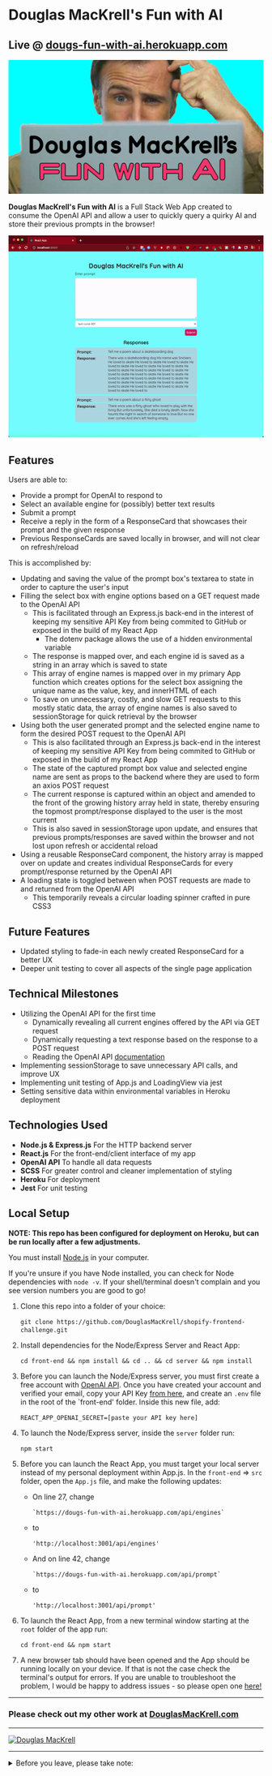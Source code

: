 # Douglas MacKrell's Fun with AI

## Live @ [dougs-fun-with-ai.herokuapp.com](https://dougs-fun-with-ai.herokuapp.com)

[![Behold Burrito Social Media](./front-end/public/Dougs-Fun-With-AI-Social.jpg)](https://beholdburrito.herokuapp.com/)

**Douglas MacKrell's Fun with AI** is a Full Stack Web App created to consume the OpenAI API and allow a user to quickly query a quirky AI and store their previous prompts in the browser!

[![Behold Burrito Site Demo](./front-end/public/Dougs-Fun-With-AI-Demo.gif)](https://dougs-fun-with-ai.herokuapp.com/)

## Features

Users are able to:

* Provide a prompt for OpenAI to respond to
* Select an available engine for (possibly) better text results
* Submit a prompt
* Receive a reply in the form of a ResponseCard that showcases their prompt and the given response
* Previous ResponseCards are saved locally in browser, and will not clear on refresh/reload

This is accomplished by:

* Updating and saving the value of the prompt box's textarea to state in order to capture the user's input
* Filling the select box with engine options based on a GET request made to the OpenAI API
  * This is facilitated through an Express.js back-end in the interest of keeping my sensitive API Key from being commited to GitHub or exposed in the build of my React App
    * The dotenv package allows the use of a hidden environmental variable
  * The response is mapped over, and each engine id is saved as a string in an array which is saved to state
  * This array of engine names is mapped over in my primary App function which creates options for the select box assigning the unique name as the value, key, and innerHTML of each
  * To save on unnecessary, costly, and slow GET requests to this mostly static data, the array of engine names is also saved to sessionStorage for quick retrieval by the browser
* Using both the user generated prompt and the selected engine name to form the desired POST request to the OpenAI API
   * This is also facilitated through an Express.js back-end in the interest of keeping my sensitive API Key from being commited to GitHub or exposed in the build of my React App
   * The state of the captured prompt box value and selected engine name are sent as props to the backend where they are used to form an axios POST request
   * The current response is captured within an object and amended to the front of the growing history array held in state, thereby ensuring the topmost prompt/response displayed to the user is the most current
   * This is also saved in sessionStorage upon update, and ensures that previous prompts/responses are saved within the browser and not lost upon refresh or accidental reload  
* Using a reusable ResponseCard component, the history array is mapped over on update and creates individual ResponseCards for every prompt/response returned by the OpenAI API
* A loading state is toggled between when POST requests are made to and returned from the OpenAI API 
  * This temporarily reveals a circular loading spinner crafted in pure CSS3

## Future Features

* Updated styling to fade-in each newly created ResponseCard for a better UX
* Deeper unit testing to cover all aspects of the single page application

## Technical Milestones

* Utilizing the OpenAI API for the first time
  * Dynamically revealing all current engines offered by the API via GET request
  * Dynamically requesting a text response based on the response to a POST request
  * Reading the OpenAI API [documentation](https://beta.openai.com/docs/introduction/overview) 
* Implementing sessionStorage to save unnecessary API calls, and improve UX
* Implementing unit testing of App.js and LoadingView via jest
* Setting sensitive data within environmental variables in Heroku deployment

## Technologies Used

* **Node.js & Express.js** For the HTTP backend server
* **React.js** For the front-end/client interface of my app
* **OpenAI API** To handle all data requests
* **SCSS** For greater control and cleaner implementation of styling
* **Heroku** For deployment
* **Jest** For unit testing

## Local Setup

**NOTE: This repo has been configured for deployment on Heroku, but can be run locally after a few adjustments.**

You must install [Node.js](https://nodejs.org) in your computer.

If you're unsure if you have Node installed, you can check for Node dependencies with `node -v`. If your shell/terminal doesn't complain and you see version numbers you are good to go!

1. Clone this repo into a folder of your choice:
    ```
    git clone https://github.com/DouglasMacKrell/shopify-frontend-challenge.git
    ```

2. Install dependencies for the Node/Express Server and React App:
    ```
    cd front-end && npm install && cd .. && cd server && npm install
    ```

3. Before you can launch the Node/Express server, you must first create a free account with [OpenAI API](https://beta.openai.com/signup). Once you have created your account and verified your email, copy your API Key [from here](https://beta.openai.com/account/api-keys), and create an `.env` file in the root of the `front-end' folder. Inside this new file, add:
    ```
    REACT_APP_OPENAI_SECRET=[paste your API key here]
    ```

4. To launch the Node/Express server, inside the `server` folder run:
    ```
    npm start
    ```

5. Before you can launch the React App, you must target your local server instead of my personal deployment within App.js. In the `front-end` => `src` folder, open the `App.js` file, and make the following updates:

    - On line 27, change  
        ```
        `https://dougs-fun-with-ai.herokuapp.com/api/engines`
        ```

    - to  
        ```
        'http://localhost:3001/api/engines'
        ```

    - And on line 42, change  
        ```
        `https://dougs-fun-with-ai.herokuapp.com/api/prompt`
        ```

    - to  
        ```
        'http://localhost:3001/api/prompt'
        ```


6. To launch the React App, from a new terminal window starting at the `root` folder of the app run:
    ```
    cd front-end && npm start
    ```

7. A new browser tab should have been opened and the App should be running locally on your device. If that is not the case check the terminal's output for errors. If you are unable to troubleshoot the problem, I would be happy to address issues - so please open one [here!](/issues)


---

### Please check out my other work at [DouglasMacKrell.com](https://douglasmackrell.com)

---

[![Douglas MacKrell](https://www.douglasmackrell.com/Doug-Portfolio-Social.png)](https://dougmackrell.com)

** **

<details>
    <summary>
        Before you leave, please take note:
    </summary>

You're the best! Thank you for visiting!

Please give this project a star and be sure to check out my [YouTube Channel](https://youtube.com/BigMacKrell)!

</details>

